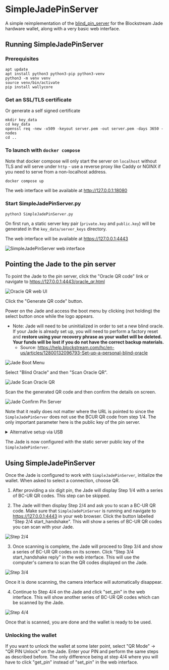 SimpleJadePinServer
===================

A simple reimplementation of the [blind_pin_server](https://github.com/Blockstream/blind_pin_server) for the Blockstream Jade hardware wallet, along with a very basic web interface.

Running SimpleJadePinServer
---------------------------

### Prerequisites

```console
apt update
apt install python3 python3-pip python3-venv
python3 -m venv venv
source venv/bin/activate
pip install wallycore
```

### Get an SSL/TLS certificate

Or generate a self signed certificate

```console
mkdir key_data
cd key_data
openssl req -new -x509 -keyout server.pem -out server.pem -days 3650 -nodes
cd ..
```

### To launch with `docker compose`

Note that docker compose will only start the server on `localhost` without TLS and will serve under `http` - use a reverse proxy like Caddy or NGINX if you need to serve from a non-localhost address.

```console
docker compose up
```

The web interface will be available at http://127.0.0.1:18080

### Start SimpleJadePinServer.py

```console
python3 SimpleJadePinServer.py
```

On first run, a static server key pair (`private.key` and `public.key`) will be generated in the `key_data/server_keys` directory.

The web interface will be available at https://127.0.0.1:4443

![SimpleJadePinServer web interface](docs/images/webui.png)

Pointing the Jade to the pin server
-----------------------------------

To point the Jade to the pin server, click the "Oracle QR code" link or navigate to https://127.0.0.1:4443/oracle_qr.html

![Oracle QR web UI](docs/images/webui_oracle_qr.png)

Click the "Generate QR code" button.

Power on the Jade and access the boot menu by clicking (not holding) the select button once while the logo appears.
- Note: Jade will need to be uninitialized in order to set a new blind oracle. If your Jade is already set up, you will need to perform a factory reset and **restore using your recovery phrase as your wallet will be deleted. Your funds will be lost if you do not have the correct backup materials.**
  - Source: https://help.blockstream.com/hc/en-us/articles/12800132096793-Set-up-a-personal-blind-oracle

![Jade Boot Menu](docs/images/jade_boot_menu_blind_oracle.png)

Select "Blind Oracle" and then "Scan Oracle QR".

![Jade Scan Oracle QR](docs/images/jade_blind_oracle_scan_qr.png)

Scan the the generated QR code and then confirm the details on screen.

![Jade Confirm Pin Server](docs/images/jade_confirm_pin_server.png)

Note that it really does not matter where the URL is pointed to since the `SimpleJadePinServer` does not use the BCUR QR code from step 1/4. The only important parameter here is the public key of the pin server.

<details>
<summary>Alternative setup via USB</summary>

An alternate way of pointing the Jade to a custom pin server is via a USB connection to a computer using the `set_jade_pinserver.py` script in the Jade repository.

```console
git clone https://github.com/Blockstream/Jade
cd Jade
python3 set_jade_pinserver.py --serialport <ENTERJADESERIALPORT> --set-pubkey path/to/SimpleJadePinServer/public.key --set-url http://127.0.0.1:8086
```
</details>

The Jade is now configured with the static server public key of the `SimpleJadePinServer`.

Using SimpleJadePinServer
-------------------------

Once the Jade is configured to work with `SimpleJadePinServer`, initialize the wallet. When asked to select a connection, choose QR.

1. After providing a six digit pin, the Jade will display Step 1/4 with a series of BC-UR QR codes. This step can be skipped.

2. The Jade will then display Step 2/4 and ask you to scan a BC-UR QR code. Make sure that `SimpleJadePinServer` is running and navigate to https://127.0.0.1:4443 in your web browser. Click the button labelled "Step 2/4 start_handshake". This will show a series of BC-UR QR codes you can scan with your Jade.

![Step 2/4](docs/images/webui_step2.png)

3. Once scanning is complete, the Jade will proceed to Step 3/4 and show a series of BC-UR QR codes on its screen. Click "Step 3/4 start_handshake reply" in the web interface. This will use the computer's camera to scan the QR codes displayed on the Jade.

![Step 3/4](docs/images/webui_step3.png)

Once it is done scanning, the camera interface will automatically disappear.

4. Continue to Step 4/4 on the Jade and click "set_pin" in the web interface. This will show another series of BC-UR QR codes which can be scanned by the Jade.

![Step 4/4](docs/images/webui_step4.png)

Once that is scanned, you are done and the wallet is ready to be used.

### Unlocking the wallet

If you want to unlock the wallet at some later point, select "QR Mode" -> "QR PIN Unlock" on the Jade. Enter your PIN and perform the same steps as described before. The only difference being at step 4/4 where you will have to click "get_pin" instead of "set_pin" in the web interface.
